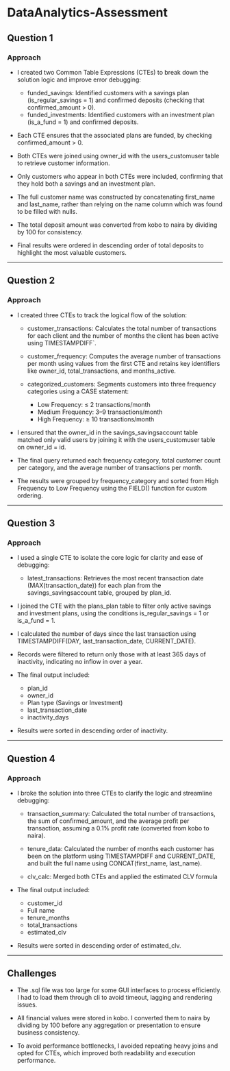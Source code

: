 # DataAnalytics-Assessment

## Question 1

### Approach

* I created two Common Table Expressions (CTEs) to break down the solution logic and improve error debugging:

  * funded_savings: Identified customers with a savings plan (is_regular_savings = 1) and confirmed deposits (checking that confirmed_amount > 0).
  * funded_investments: Identified customers with an investment plan (is_a_fund = 1) and confirmed deposits.

* Each CTE ensures that the associated plans are funded, by checking confirmed_amount > 0.

* Both CTEs were joined using owner_id with the users_customuser table to retrieve customer information.

* Only customers who appear in both CTEs were included, confirming that they hold both a savings and an investment plan.

* The full customer name was constructed by concatenating first_name and last_name, rather than relying on the name column which was found to be filled with nulls.

* The total deposit amount was converted from kobo to naira by dividing by 100 for consistency.

* Final results were ordered in descending order of total deposits to highlight the most valuable customers.

---

## Question 2

### Approach

* I created three CTEs to track the logical flow of the solution:

  * customer_transactions: Calculates the total number of transactions for each client and the number of months the client has been active using TIMESTAMPDIFF`.

  * customer_frequency: Computes the average number of transactions per month using values from the first CTE and retains key identifiers like owner_id, total_transactions, and months_active.

  * categorized_customers: Segments customers into three frequency categories using a CASE statement:

    * Low Frequency: ≤ 2 transactions/month
    * Medium Frequency: 3–9 transactions/month
    * High Frequency: ≥ 10 transactions/month

* I ensured that the owner_id in the savings_savingsaccount table matched only valid users by joining it with the users_customuser table on owner_id = id.

* The final query returned each frequency category, total customer count per category, and the average number of transactions per month.

* The results were grouped by frequency_category and sorted from High Frequency to Low Frequency using the FIELD() function for custom ordering.

---

## Question 3

### Approach

* I used a single CTE to isolate the core logic for clarity and ease of debugging:

  * latest_transactions: Retrieves the most recent transaction date (MAX(transaction_date)) for each plan from the savings_savingsaccount table, grouped by plan_id.

* I joined the CTE with the plans_plan table to filter only active savings and investment plans, using the conditions is_regular_savings = 1 or is_a_fund = 1.

* I calculated the number of days since the last transaction using TIMESTAMPDIFF(DAY, last_transaction_date, CURRENT_DATE).

* Records were filtered to return only those with at least 365 days of inactivity, indicating no inflow in over a year.

* The final output included:

  * plan_id
  * owner_id
  * Plan type (Savings or Investment)
  * last_transaction_date
  * inactivity_days

* Results were sorted in descending order of inactivity.

---

## Question 4

### Approach

* I broke the solution into three CTEs to clarify the logic and streamline debugging:

  * transaction_summary: Calculated the total number of transactions, the sum of confirmed_amount, and the average profit per transaction, assuming a 0.1% profit rate (converted from kobo to naira).

  * tenure_data: Calculated the number of months each customer has been on the platform using TIMESTAMPDIFF and CURRENT_DATE, and built the full name using CONCAT(first_name, last_name).

  * clv_calc: Merged both CTEs and applied the estimated CLV formula

* The final output included:

  * customer_id
  * Full name
  * tenure_months
  * total_transactions
  * estimated_clv

* Results were sorted in descending order of estimated_clv.

---

## Challenges

* The .sql file was too large for some GUI interfaces to process efficiently. I had to load them through cli to avoid timeout, lagging and rendering issues.

* All financial values were stored in kobo. I converted them to naira by dividing by 100 before any aggregation or presentation to ensure business consistency.

* To avoid performance bottlenecks, I avoided repeating heavy joins and opted for CTEs, which improved both readability and execution performance.

